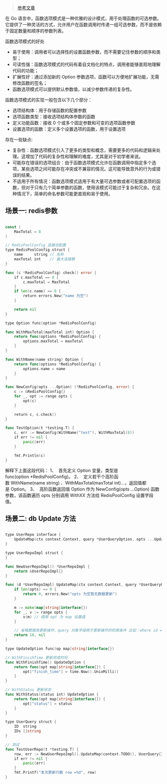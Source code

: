 
> [参考文章](https://juejin.cn/post/7241938328839618597)

在 Go 语言中，函数选项模式是一种优雅的设计模式，用于处理函数的可选参数。它提供了一种灵活的方式，允许用户在函数调用时传递一组可选参数，而不是依赖于固定数量和顺序的参数列表。

函数选项模式的好处
- 易于使用：调用者可以选择性的设置函数参数，而不需要记住参数的顺序和类型；
- 可读性强：函数选项模式的代码有着自文档化的特点，调用者能够直观地理解代码的功能；
- 扩展性好：通过添加新的 Option 参数选项，函数可以方便地扩展功能，无需修改函数的签名；
- 函数选项模式可以提供默认参数值，以减少参数传递的复杂性。


函数选项模式的实现一般包含以下几个部分：
- 选项结构体：用于存储函数的配置参数
- 选项函数类型：接收选项结构体参数的函数
- 定义功能函数：接收 0 个或多个固定参数和可变的选项函数参数
- 设置选项的函数：定义多个设置选项的函数，用于设置选项

存在一些缺点:
- 复杂性：函数选项模式引入了更多的类型和概念，需要更多的代码和逻辑来处理。这增加了代码的复杂性和理解的难度，尤其是对于初学者来说。
- 可能存在错误的选项组合：由于函数选项模式允许在函数调用中指定多个选项，某些选项之间可能存在冲突或不兼容的情况。这可能导致意外的行为或错误的结果。
- 不适用于所有情况：函数选项模式适用于有大量可选参数或者可配置选项的函数，但对于只有几个简单参数的函数，使用该模式可能过于复杂和冗余。在这种情况下，简单的命名参数可能更直观和易于使用。

## 场景一: redis参数

```go

const (
	MaxTotal = 8
)

// RedisPoolConfig 连接池配置
type RedisPoolConfig struct {
	name     string // 名称
	maxTotal int    // 最大连接数
}

func (c *RedisPoolConfig) check() error {
	if c.maxTotal == 0 {
		c.maxTotal = MaxTotal
	}
	if len(c.name) == 0 {
		return errors.New("name 为空")
	}

	return nil
}

type Option func(option *RedisPoolConfig)

func WithMaxTotal(maxTotal int) Option {
	return func(options *RedisPoolConfig) {
		options.maxTotal = maxTotal
	}
}

func WithName(name string) Option {
	return func(options *RedisPoolConfig) {
		options.name = name
	}
}

func NewConfig(opts ...Option) (*RedisPoolConfig, error) {
	c := &RedisPoolConfig{}
	for _, opt := range opts {
		opt(c)
	}

	return c, c.check()
}

func TestOption(t *testing.T) {
	c, err := NewConfig(WithName("test"), WithMaxTotal(8))
	if err != nil {
		panic(err)
	}

	fmt.Println(c)
}

```

解释下上面这段代码：
1、  首先定义 Option 变量，类型是func(option *RedisPoolConfig)。
2、  定义若干个高阶函数 WithName(name string) 、WithMaxTotal(maxTotal int)...，返回值都是 Option。
3、  高阶函数返回值 Option 作为 NewConfig(opts ...Option) 函数参数，该函数遍历 opts 分别调用 WithXX 方法给 RedisPoolConfig 设置字段值。


## 场景二: db Update 方法

```go

type UserRepo interface {
	UpdateMap(ctx context.Context, query *UserQueryOption, opts ...UpdateOption) (int64, error) // 更新数据
}

type UserRepoImpl struct {
}

func NewUserRepoImpl() *UserRepoImpl {
	return &UserRepoImpl{}
}

func (d *UserRepoImpl) UpdateMap(ctx context.Context, query *UserQueryOption, opts ...UpdateOption) (int64, error) {
	if len(opts) == 0 {
		return 0, errors.New("opts 为空暂无数据更新")
	}

	m := make(map[string]interface{})
	for _, v := range opts {
		v(m) // 调用 opt 为 map 设置值
	}

	// 省略数据库更新操作，query 对象字段用于更新操作的检索条件 比如：where id = query.ID
	return 10, nil
}

type UpdateOption func(op map[string]interface{})

// WithFinishTime 更新完成时间
func WithFinishTime() UpdateOption {
	return func(opt map[string]interface{}) {
		opt["finish_time"] = time.Now().UnixMilli()
	}
}

// WithStatus 更新状态
func WithStatus(status int) UpdateOption {
	return func(opt map[string]interface{}) {
		opt["status"] = status
	}
}

type UserQuery struct {
	ID  string
	IDs []string
}

// 测试
func TestUserRepo(t *testing.T) {
	row, err := NewUserRepoImpl().UpdateMap(context.TODO(), UserQuery{ID: "xxx"}, WithFinishTime(), WithStatus(1))
	if err != nil {
		panic(err)
	}
	fmt.Printf("本次更新行数 row =%d", row)
}

```